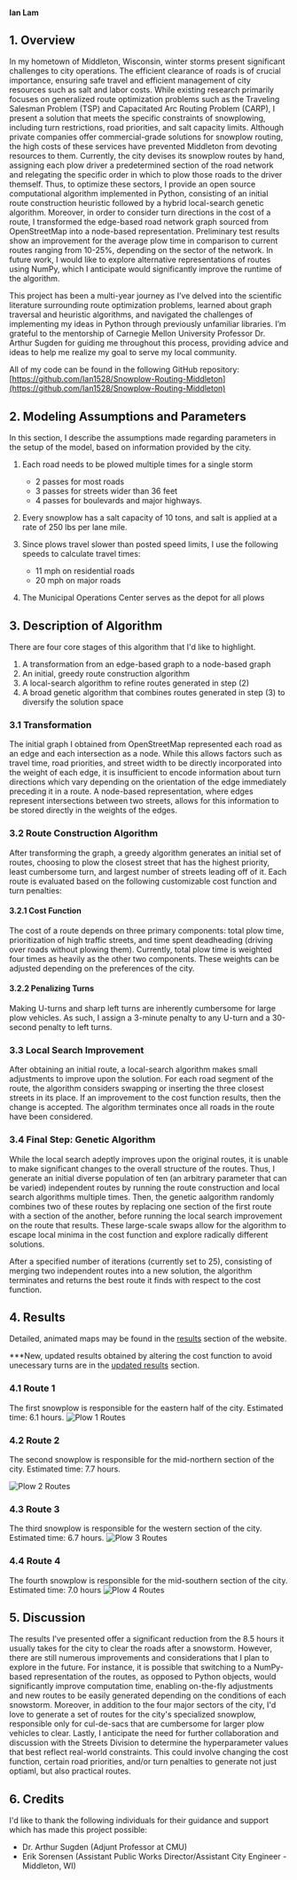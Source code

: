 <!-- Navigation Bar
<nav>
  <a href="results"> Results</a>
</nav> -->
<!-- Google tag (gtag.js) -->
<script async src="https://www.googletagmanager.com/gtag/js?id=G-8CVELWZWQ2"></script>
<script>
  window.dataLayer = window.dataLayer || [];
  function gtag(){dataLayer.push(arguments);}
  gtag('js', new Date());

  gtag('config', 'G-8CVELWZWQ2');
</script>

#### Ian Lam

## 1. Overview

In my hometown of Middleton, Wisconsin, winter storms present significant challenges to city operations. The efficient clearance of roads is of crucial importance, ensuring safe travel and efficient management of city resources such as salt and labor costs. While existing research primarily focuses on generalized route optimization problems such as the Traveling Salesman Problem (TSP) and Capacitated Arc Routing Problem (CARP), I present a solution that meets the specific constraints of snowplowing, including turn restrictions, road priorities, and salt capacity limits. Although private companies offer commercial-grade solutions for snowplow routing, the high costs of these services have prevented Middleton from devoting resources to them. Currently, the city devises its snowplow routes by hand, assigning each plow driver a predetermined section of the road network and relegating the specific order in which to plow those roads to the driver themself. Thus, to optimize these sectors, I provide an open source computational algorithm implemented in Python, consisting of an initial route construction heuristic followed by a hybrid local-search genetic algorithm. Moreover, in order to consider turn directions in the cost of a route, I transformed the edge-based road network graph sourced from OpenStreetMap into a node-based representation. Preliminary test results show an improvement for the average plow time in comparison to current routes ranging from 10-25%, depending on the sector of the network. In future work, I would like to explore alternative representations of routes using NumPy, which I anticipate would significantly improve the runtime of the algorithm.

This project has been a multi-year journey as I’ve delved into the scientific literature surrounding route optimization problems, learned about graph traversal and heuristic algorithms, and navigated the challenges of implementing my ideas in Python through previously unfamiliar libraries. I’m grateful to the mentorship of Carnegie Mellon University Professor Dr. Arthur Sugden for guiding me throughout this process, providing advice and ideas to help me realize my goal to serve my local community.

All of my code can be found in the following GitHub repository: [https://github.com/Ian1528/Snowplow-Routing-Middleton](https://github.com/Ian1528/Snowplow-Routing-Middleton)

## 2. Modeling Assumptions and Parameters

In this section, I describe the assumptions made regarding parameters in the setup of the model, based on information provided by the city.

1. Each road needs to be plowed multiple times for a single storm

    - 2 passes for most roads
    - 3 passes for streets wider than 36 feet
    - 4 passes for boulevards and major highways.

2. Every snowplow has a salt capacity of 10 tons, and salt is applied at a rate of 250 lbs per lane mile.

3. Since plows travel slower than posted speed limits, I use the following speeds to calculate travel times:

    - 11 mph on residential roads
    - 20 mph on major roads

4. The Municipal Operations Center serves as the depot for all plows

## 3. Description of Algorithm

There are four core stages of this algorithm that I'd like to highlight.

1. A transformation from an edge-based graph to a node-based graph
2. An initial, greedy route construction algorithm
3. A local-search algorithm to refine routes generated in step (2)
4. A broad genetic algorithm that combines routes generated in step (3) to diversify the solution space

### 3.1 Transformation

The initial graph I obtained from OpenStreetMap represented each road as an edge and each intersection as a node. While this allows factors such as travel time, road priorities, and street width to be directly incorporated into the weight of each edge, it is insufficient to encode information about turn directions which vary depending on the orientation of the edge immediately preceding it in a route. A node-based representation, where edges represent intersections between two streets, allows for this information to be stored directly in the weights of the edges.

### 3.2 Route Construction Algorithm

After transforming the graph, a greedy algorithm generates an initial set of routes, choosing to plow the closest street that has the highest priority, least cumbersome turn, and largest number of streets leading off of it. Each route is evaluated based on the following customizable cost function and turn penalties:

#### 3.2.1 Cost Function

The cost of a route depends on three primary components: total plow time, prioritization of high traffic streets, and time spent deadheading (driving over roads without plowing them). Currently, total plow time is weighted four times as heavily as the other two components. These weights can be adjusted depending on the preferences of the city.

#### 3.2.2 Penalizing Turns

Making U-turns and sharp left turns are inherently cumbersome for large plow vehicles. As such, I assign a 3-minute penalty to any U-turn and a 30-second penalty to left turns.

### 3.3 Local Search Improvement

After obtaining an initial route, a local-search algorithm makes small adjustments to improve upon the solution. For each road segment of the route, the algorithm considers swapping or inserting the three closest streets in its place. If an improvement to the cost function results, then the change is accepted. The algorithm terminates once all roads in the route have been considered.

### 3.4 Final Step: Genetic Algorithm

While the local search adeptly improves upon the original routes, it is unable to make significant changes to the overall structure of the routes. Thus, I generate an initial diverse population of ten (an arbitrary parameter that can be varied) independent routes by running the route construction and local search algorithms multiple times. Then, the genetic aalgorithm randomly combines two of these routes by replacing one section of the first route with a section of the another, before running the local search improvement on the route that results. These large-scale swaps allow for the algorithm to escape local minima in the cost function and explore radically different solutions.

After a specified number of iterations (currently set to 25), consisting of merging two independent routes into a new solution, the algorithm terminates and returns the best route it finds with respect to the cost function.

## 4. Results

Detailed, animated maps may be found in the [results](https://ian1528.github.io/snowplow-results-website/results/) section of the website.

***New, updated results obtained by altering the cost function to avoid unecessary turns are in the [updated results](https://ian1528.github.io/snowplow-results-website/results_updated/) section.

### 4.1 Route 1

The first snowplow is responsible for the eastern half of the city. Estimated time: 6.1 hours.
![Plow 1 Routes](/assets/img/blue_routes.png)

### 4.2 Route 2

The second snowplow is responsible for the mid-northern section of the city. Estimated time: 7.7 hours.

![Plow 2 Routes](/assets/img/orange_routes.png)

### 4.3 Route 3

The third snowplow is responsible for the western section of the city. Estimated time: 6.7 hours.
![Plow 3 Routes](/assets/img/red_routes.png)

### 4.4 Route 4

The fourth snowplow is responsible for the mid-southern section of the city. Estimated time: 7.0 hours
![Plow 4 Routes](/assets/img/green_routes.png)

## 5. Discussion

The results I've presented offer a significant reduction from the 8.5 hours it usually takes for the city to clear the roads after a snowstorm. However, there are still numerous improvements and considerations that I plan to explore in the future. For instance, it is possible that switching to a NumPy-based representation of the routes, as opposed to Python objects, would significantly improve computation time, enabling on-the-fly adjustments and new routes to be easily generated depending on the conditions of each snowstorm. Moreover, in addition to the four major sectors of the city, I'd love to generate a set of routes for the city's specialized snowplow, responsible only for cul-de-sacs that are cumbersome for larger plow vehicles to clear. Lastly, I anticipate the need for further collaboration and discussion with the Streets Division to determine the hyperparameter values that best reflect real-world constraints. This could involve changing the cost function, certain road priorities, and/or turn penalties to generate not just optiaml, but also practical routes.

## 6. Credits

I'd like to thank the following individuals for their guidance and support which has made this project possible:

- Dr. Arthur Sugden (Adjunt Professor at CMU)
- Erik Sorensen (Assistant Public Works Director/Assistant City Engineer - Middleton, WI)